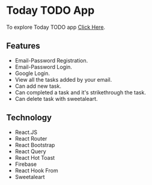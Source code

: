 # Today TODO App

To explore Today TODO app [Click Here](https://todo-app-5e2b6.web.app/).

## Features

* Email-Password Registration.
* Email-Password Login.
* Google Login.
* View all the tasks added by your email.
* Can add new task.
* Can completed a task and it's strikethrough the task.
* Can delete task with sweetaleart.

## Technology

* React.JS
* React Router
* React Bootstrap
* React Query
* React Hot Toast
* Firebase
* React Hook From
* Sweetaleart

